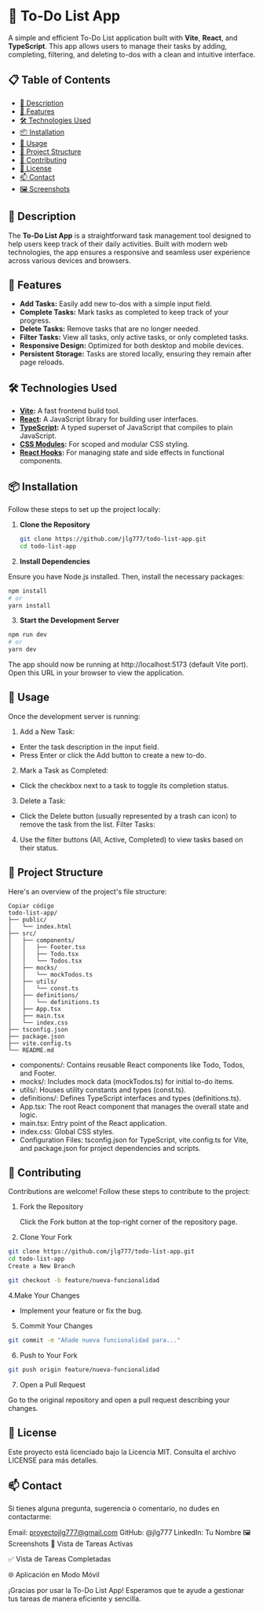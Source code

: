 # 📝 To-Do List App

A simple and efficient To-Do List application built with **Vite**, **React**, and **TypeScript**. This app allows users to manage their tasks by adding, completing, filtering, and deleting to-dos with a clean and intuitive interface.

## 📋 Table of Contents

- [📖 Description](#-description)
- [🚀 Features](#-features)
- [🛠️ Technologies Used](#️-technologies-used)
- [📦 Installation](#-installation)
- [🔧 Usage](#-usage)
- [📂 Project Structure](#-project-structure)
- [🤝 Contributing](#-contributing)
- [📜 License](#-license)
- [📫 Contact](#-contact)
- [🖼️ Screenshots](#-screenshots)

## 📖 Description

The **To-Do List App** is a straightforward task management tool designed to help users keep track of their daily activities. Built with modern web technologies, the app ensures a responsive and seamless user experience across various devices and browsers.

## 🚀 Features

- **Add Tasks:** Easily add new to-dos with a simple input field.
- **Complete Tasks:** Mark tasks as completed to keep track of your progress.
- **Delete Tasks:** Remove tasks that are no longer needed.
- **Filter Tasks:** View all tasks, only active tasks, or only completed tasks.
- **Responsive Design:** Optimized for both desktop and mobile devices.
- **Persistent Storage:** Tasks are stored locally, ensuring they remain after page reloads.

## 🛠️ Technologies Used

- **[Vite](https://vitejs.dev/):** A fast frontend build tool.
- **[React](https://reactjs.org/):** A JavaScript library for building user interfaces.
- **[TypeScript](https://www.typescriptlang.org/):** A typed superset of JavaScript that compiles to plain JavaScript.
- **[CSS Modules](https://github.com/css-modules/css-modules):** For scoped and modular CSS styling.
- **[React Hooks](https://reactjs.org/docs/hooks-intro.html):** For managing state and side effects in functional components.

## 📦 Installation

Follow these steps to set up the project locally:

1. **Clone the Repository**

   ```bash
   git clone https://github.com/jlg777/todo-list-app.git
   cd todo-list-app

   ```

2. **Install Dependencies**

Ensure you have Node.js installed. Then, install the necessary packages:

```bash
npm install
# or
yarn install
```

3. **Start the Development Server**

```bash
npm run dev
# or
yarn dev
```

The app should now be running at http://localhost:5173 (default Vite port). Open this URL in your browser to view the application.

## 🔧 Usage

Once the development server is running:

1. Add a New Task:

- Enter the task description in the input field.
- Press Enter or click the Add button to create a new to-do.

2. Mark a Task as Completed:

- Click the checkbox next to a task to toggle its completion status.

3. Delete a Task:

- Click the Delete button (usually represented by a trash can icon) to remove the task from the list.
  Filter Tasks:

4. Use the filter buttons (All, Active, Completed) to view tasks based on their status.

## 📂 Project Structure

Here's an overview of the project's file structure:

```arduino
Copiar código
todo-list-app/
├── public/
│   └── index.html
├── src/
│   ├── components/
│   │   ├── Footer.tsx
│   │   ├── Todo.tsx
│   │   └── Todos.tsx
│   ├── mocks/
│   │   └── mockTodos.ts
│   ├── utils/
│   │   └── const.ts
│   ├── definitions/
│   │   └── definitions.ts
│   ├── App.tsx
│   ├── main.tsx
│   └── index.css
├── tsconfig.json
├── package.json
├── vite.config.ts
└── README.md
```

- components/: Contains reusable React components like Todo, Todos, and Footer.
- mocks/: Includes mock data (mockTodos.ts) for initial to-do items.
- utils/: Houses utility constants and types (const.ts).
- definitions/: Defines TypeScript interfaces and types (definitions.ts).
- App.tsx: The root React component that manages the overall state and logic.
- main.tsx: Entry point of the React application.
- index.css: Global CSS styles.
- Configuration Files: tsconfig.json for TypeScript, vite.config.ts for Vite, and package.json for project dependencies and scripts.

## 🤝 Contributing

Contributions are welcome! Follow these steps to contribute to the project:

1. Fork the Repository

   Click the Fork button at the top-right corner of the repository page.

2. Clone Your Fork

```bash
git clone https://github.com/jlg777/todo-list-app.git
cd todo-list-app
Create a New Branch
```

```bash
git checkout -b feature/nueva-funcionalidad
```

4.Make Your Changes

- Implement your feature or fix the bug.

5. Commit Your Changes

```bash
git commit -m "Añade nueva funcionalidad para..."
```

6. Push to Your Fork

```bash
git push origin feature/nueva-funcionalidad
```

7. Open a Pull Request

Go to the original repository and open a pull request describing your changes.

## 📜 License

Este proyecto está licenciado bajo la Licencia MIT. Consulta el archivo LICENSE para más detalles.

## 📫 Contact

Si tienes alguna pregunta, sugerencia o comentario, no dudes en contactarme:

Email: proyectojlg777@gmail.com
GitHub: @jlg777
LinkedIn: Tu Nombre
🖼️ Screenshots
📱 Vista de Tareas Activas

✅ Vista de Tareas Completadas

🌐 Aplicación en Modo Móvil

¡Gracias por usar la To-Do List App! Esperamos que te ayude a gestionar tus tareas de manera eficiente y sencilla.
